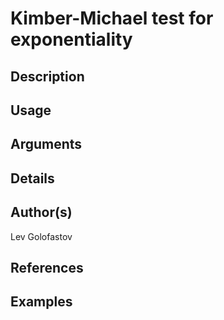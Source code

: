 # Kimber-Michael test for exponentiality

## Description

## Usage

## Arguments

## Details

## Author(s)
Lev Golofastov

## References

## Examples

